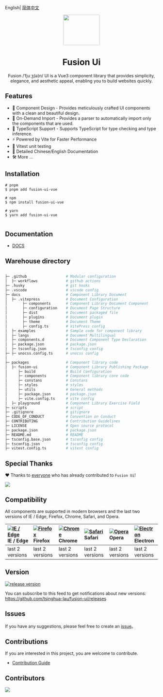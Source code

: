 English| [简体中文](./README.md)

<p align="center">
<img  width="120px" height="100px"  src="https://img-blog.csdnimg.cn/99f1d53fa0b244809eee1a8a359e3261.png#pic_center" >
</p>
<h1 align="center">Fusion Ui</h1>
<p align="center"> Fusion /ˈfjuːʒ(ə)n/ UI is a Vue3 component library that provides simplicity, elegance, and aesthetic appeal, enabling you to build websites quickly.</p>
</p>


## Features

- 🧜 Component Design - Provides meticulously crafted UI components with a clean and beautiful design.
- 🎡 On-Demand Import - Provides a parser to automatically import only the components that are used.
- 💪 TypeScript Support - Supports TypeScript for type checking and type inference.
- ⚡️ Powered by Vite for Faster Performance
- 🧪 Vitest unit testing 
- 📃 Detailed Chinese/English Documentation
- 🛠 More ...

## Installation

```
# pnpm
$ pnpm add fusion-ui-vue

# npm
$ npm install fusion-ui-vue

# yarn
$ yarn add fusion-ui-vue


```

## Documentation

- [DOCS](https://fusion-ui-vue.github.io/fusion-ui/)

## Warehouse directory
```bash

├─ .github                  # Modular configuration
│  ├─ workflows             # github actions
├─ .husky                   # git hooks
├─ .vscode                  # vscode config
├─ docs                     # Component Library Document
│  ├─ .vitepress            # Document Configuration
│       ├─ components       # Component Library Document Component
│       ├─ configuration    # Document Page Structure
│       ├─ dist             # Document packaged file
│       ├─ plugins          # Document plugin
│       ├─ theme            # Document Theme
│       ├─ config.ts        # VitePress config
│  ├─ examples              # Sample code for component library
│  ├─ langs                 # Document Multilingual
│  ├─ components.d          # Document Component Type Declaration
│  ├─ package.json          # package.json
│  ├─ tsconfig.json         # tsconfig config
├─ ├─ unocss.config.ts      # unocss config
│
├─ packages                 # Component library code
│  ├─ fusion-ui             # Component Library Publishing Package
│     ├─ build              # Build Configuration
│     ├─ components         # Component library core code
│     ├─ constans           # Constans
│     ├─ styles             # styles
│     ├─ utils              # General methods
│     ├─ package.json       # package.json
│     ├─ vite.config.ts     # vite config
│  ├─ playground            # Component Library Exercise Field
├─ scripts                  # script
├─ .gitignore               # gitignore
├─ CODE_OF_CONDUCT          # Convention on Conduct
├─ CONTRIBUTING             # Contribution Guidelines
├─ LICENSE                  # Open source protocol
├─ package.json             # package.json
├─ README.md                # README
├─ tsconfig.base.json       # tsconfig config
├─ tsconfig.json            # tsconfig config
├─ vitest.config.ts         # vitest config

```

## Special Thanks

❤️ Thanks to [everyone](https://github.com/tsinghua-lau/fusion-ui/graphs/contributors)  who has already contributed to ```Fusion Ui```!

<a href="https://github.com/tsinghua-lau/fusion-ui/graphs/contributors">
  <img src="https://contrib.rocks/image?repo=tsinghua-lau/fusion-ui" />
</a>

## Compatibility

All components are supported in modern browsers and the last two versions of IE / Edge, Firefox, Chrome, Safari, and Opera.

| [![IE / Edge](https://cdn.nlark.com/yuque/0/2023/png/785653/1676598386595-58e6efd6-bd29-4671-bf28-e289dc8911e2.png)](http://godban.github.io/browsers-support-badges/) IE / Edge | [![Firefox](https://cdn.nlark.com/yuque/0/2023/png/785653/1676598386577-a25d20a4-c8e3-4c57-86bc-a1c853264457.png)](http://godban.github.io/browsers-support-badges/) Firefox | [![Chrome](https://cdn.nlark.com/yuque/0/2023/png/785653/1676598386568-5c1d71d1-732d-41b6-a20c-9900d1bcaa7a.png)](http://godban.github.io/browsers-support-badges/) Chrome | [![Safari](https://cdn.nlark.com/yuque/0/2023/png/785653/1676598386580-1a0870a7-0483-4c92-84ee-5afcd1da92d6.png)](http://godban.github.io/browsers-support-badges/) Safari | [![Opera](https://cdn.nlark.com/yuque/0/2023/png/785653/1676598386571-49e31a0f-d0e4-4efc-8808-a5eedd4101fe.png)](http://godban.github.io/browsers-support-badges/) Opera | [![Electron](https://cdn.nlark.com/yuque/0/2023/png/785653/1676598389214-b4742a92-cfe7-4730-aefb-f2fb5fd046f3.png)](http://godban.github.io/browsers-support-badges/) Electron |
| :------------------------------------------------------------------------------------------------------------------------------------------------------------------------------- | :--------------------------------------------------------------------------------------------------------------------------------------------------------------------------- | :------------------------------------------------------------------------------------------------------------------------------------------------------------------------- | :------------------------------------------------------------------------------------------------------------------------------------------------------------------------- | :----------------------------------------------------------------------------------------------------------------------------------------------------------------------- | :----------------------------------------------------------------------------------------------------------------------------------------------------------------------------- |
| last 2 versions                                                                                                                                                                  | last 2 versions                                                                                                                                                              | last 2 versions                                                                                                                                                            | last 2 versions                                                                                                                                                            | last 2 versions                                                                                                                                                          | last 2 versions                                                                                                                                                                |

## Version



[![release version](https://img.shields.io/npm/v/fusion-ui-vue.svg?label=FusionUi&color=blue)](https://www.npmjs.com/package/fusion-ui-vue)


You can subscribe to this feed to get notifications about new versions:  https://github.com/tsinghua-lau/fusion-ui/releases

## Issues

If you have any suggestions, please feel free to create an  [issue](https://github.com/tsinghua-lau/fusion-ui/issues)。

## Contributions

If you are interested in this project, you are welcome to contribute.

- [Contribution Guide](https://github.com/tsinghua-lau/fusion-ui/blob/master/CONTRIBUTING.md)

## Contributors

<a href="https://github.com/tsinghua-lau/fusion-ui/graphs/contributors">
  <img src="https://contrib.rocks/image?repo=tsinghua-lau/fusion-ui" />
</a>
